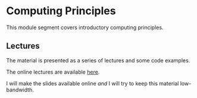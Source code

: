 # Computing Principles

This module segment covers introductory computing principles. 


## Lectures

The material is presented as a series of lectures and some code examples.

The online lectures are available [here](https://uea-teaching.github.io/computing-principles/).

I will make the slides available online *and* I will try to keep this material low-bandwidth.
